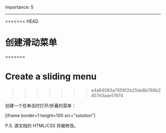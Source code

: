 importance: 5

---

<<<<<<< HEAD
# 创建滑动菜单
=======
# Create a sliding menu
>>>>>>> a4a84083a7656f2b25de8b766b2457d3aae17874

创建一个在单击时打开/折叠的菜单：

[iframe border=1 height=100 src="solution"]

P.S. 源文档的 HTML/CSS 将被修改。
